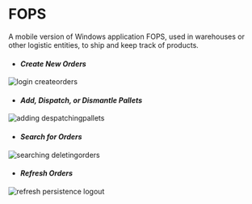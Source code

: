 # FOPS

A mobile version of Windows application FOPS, used in warehouses or other logistic entities, to ship and keep track of products.



- #### *Create New Orders*

![login createorders](https://user-images.githubusercontent.com/23437099/47016587-09f98c80-d148-11e8-9c82-30126487a773.gif)




- #### *Add, Dispatch, or Dismantle Pallets*

![adding despatchingpallets](https://user-images.githubusercontent.com/23437099/47016517-cef75900-d147-11e8-8984-0416352d9a52.gif)




- #### *Search for Orders*

![searching deletingorders](https://user-images.githubusercontent.com/23437099/47015669-82ab1980-d145-11e8-9c78-4d7951cc3c41.gif)




- #### *Refresh Orders*

![refresh persistence logout](https://user-images.githubusercontent.com/23437099/47015668-82ab1980-d145-11e8-953d-dbf05c0d6a0d.gif)

